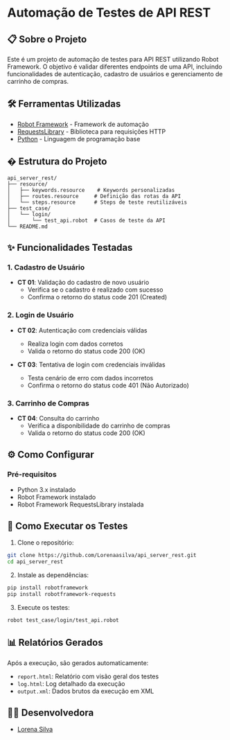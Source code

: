 # Automação de Testes de API REST

## 📋 Sobre o Projeto
Este é um projeto de automação de testes para API REST utilizando Robot Framework. O objetivo é validar diferentes endpoints de uma API, incluindo funcionalidades de autenticação, cadastro de usuários e gerenciamento de carrinho de compras.

## 🛠️ Ferramentas Utilizadas
- [Robot Framework](https://robotframework.org/) - Framework de automação
- [RequestsLibrary](https://github.com/MarketSquare/robotframework-requests) - Biblioteca para requisições HTTP
- [Python](https://www.python.org/) - Linguagem de programação base

## � Estrutura do Projeto
```
api_server_rest/
├── resource/
│   ├── keywords.resource    # Keywords personalizadas
│   ├── routes.resource     # Definição das rotas da API
│   └── steps.resource      # Steps de teste reutilizáveis
├── test_case/
│   └── login/
│       └── test_api.robot  # Casos de teste da API
└── README.md
```

## ✨ Funcionalidades Testadas

### 1. Cadastro de Usuário
- **CT 01**: Validação do cadastro de novo usuário
  - Verifica se o cadastro é realizado com sucesso
  - Confirma o retorno do status code 201 (Created)

### 2. Login de Usuário
- **CT 02**: Autenticação com credenciais válidas
  - Realiza login com dados corretos
  - Valida o retorno do status code 200 (OK)

- **CT 03**: Tentativa de login com credenciais inválidas
  - Testa cenário de erro com dados incorretos
  - Confirma o retorno do status code 401 (Não Autorizado)

### 3. Carrinho de Compras
- **CT 04**: Consulta do carrinho
  - Verifica a disponibilidade do carrinho de compras
  - Valida o retorno do status code 200 (OK)

## ⚙️ Como Configurar

### Pré-requisitos
- Python 3.x instalado
- Robot Framework instalado
- Robot Framework RequestsLibrary instalada

## 🚀 Como Executar os Testes

1. Clone o repositório:
```bash
git clone https://github.com/Lorenaasilva/api_server_rest.git
cd api_server_rest
```

2. Instale as dependências:
```bash
pip install robotframework
pip install robotframework-requests
```

3. Execute os testes:
```bash
robot test_case/login/test_api.robot
```

## 📊 Relatórios Gerados
Após a execução, são gerados automaticamente:
- `report.html`: Relatório com visão geral dos testes
- `log.html`: Log detalhado da execução
- `output.xml`: Dados brutos da execução em XML

## 👩‍💻 Desenvolvedora
- [Lorena Silva](https://github.com/Lorenaasilva)
